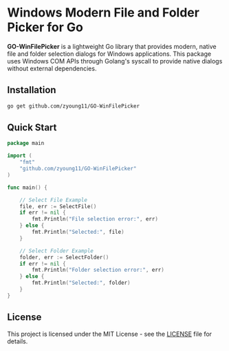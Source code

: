 # Windows Modern File and Folder Picker for Go

**GO-WinFilePicker** is a lightweight Go library that provides modern, native file and folder selection dialogs for Windows applications. This package uses Windows COM APIs through Golang's syscall to provide native dialogs without external dependencies.

## Installation

```bash
go get github.com/zyoung11/GO-WinFilePicker
```

## Quick Start

```go
package main

import (
    "fmt"
    "github.com/zyoung11/GO-WinFilePicker"
)

func main() {

	// Select File Example
	file, err := SelectFile()
	if err != nil {
		fmt.Println("File selection error:", err)
	} else {
		fmt.Println("Selected:", file)
	}

	// Select Folder Example
	folder, err := SelectFolder()
	if err != nil {
		fmt.Println("Folder selection error:", err)
	} else {
		fmt.Println("Selected:", folder)
	}
}
```

## License

This project is licensed under the MIT License - see the [LICENSE](LICENSE) file for details.
